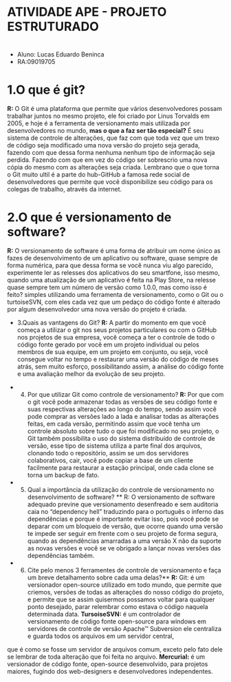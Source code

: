 # ATIVIDADE APE - PROJETO ESTRUTURADO <h1>
* Aluno: Lucas Eduardo Beninca
* RA:09019705

# 1.O que é git?
**R:** O Git é uma plataforma que permite que vários desenvolvedores possam trabalhar juntos no mesmo projeto, ele foi criado por Linus Torvalds em 2005, e
 	hoje é a ferramenta de versionamento mais utilizada por desenvolvedores no mundo, **mas o que a faz ser tão especial?** É seu sistema de controle de alterações, 
	que faz com que toda vez que um trexo de código seja modificado uma nova versão do projeto seja gerada, fazendo com que dessa forma nenhuma nenhum tipo de informação 
	seja perdida. Fazendo com que em vez do código ser sobrescrio uma nova cópia do mesmo com as alterações seja criada. Lembrano que o que torna o Git muito ultil é a 				parte do hub-GitHub a famosa rede social de desenvolvedores
 	que permite que você disponibilize seu código para os colegas de trabalho, através da internet.

# 2.O que é versionamento de software?
**R:** O versionamento de software é uma forma de atribuir um nome único as fazes de desenvolvimento de um aplicativo ou software, quase sempre de forma numérica, 
	para que dessa forma se você nunca viu algo parecido, experimente ler as relesses dos aplicativos do seu smartfone, isso mesmo, 
	quando uma atualização de um aplicativo é feita na Play Store, na relesse quase sempre tem um número de versão como 1.0.0,
	mas como isso é feito? simples utilizando uma ferramenta de versionamento, como o Git ou o turtoiseSVN, 
	com eles cada vez que um pedaço do código fonte é alterado por algum desenvolvedor uma nova versão do projeto é criada.

* 3.Quais as vantagens do Git?
          		 **R:** A partir do momento em que você começa a utilizar o git  nos seus projetos particulares ou com o GitHub nos projetos de sua empresa,
				você começa a ter o controle de todo o código fonte gerado por você em um projeto individual ou pelos membros de sua equipe, em um projeto em conjunto, ou seja,
				você consegue voltar no tempo e restaurar uma versão do código de meses atrás, sem muito esforço, possibilitando assim,
				a análise do código fonte e uma avaliação melhor da evolução de seu projeto.
				
* 4. Por que utilizar Git como controle de versionamento?
       	 **R:** Por que com o git você pode armazenar todas as versões de seu código fonte e suas respectivas alterações ao longo do tempo, 
		sendo assim você pode comprar as versões lado a lada e analisar todas as alterações feitas, em cada versão, permitindo assim que você tenha um controle absoluto 
	sobre tudo o que foi modificado no seu projeto, o Git também possibilita o uso do sistema distribuído de controle de versão, esse tipo de sistema utiliza a parte final dos arquivos, 
	   	clonando todo o repositório, assim se um dos servidores colaborativos, cair, você pode copiar a base de um cliente 
	 	facilmente para restaurar a estação principal, onde cada clone se torna um backup de fato.
	
* 5. Qual a importância da utilização do controle de versionamento no desenvolvimento de software? **
	 R: O versionamento de software adequado previne que versionamento desenfreado e sem auditoria caia no “dependency hell” traduzindo para o português o inferno das dependências
	e porque é importante evitar isso, pois você pode se deparar com um bloqueio de versão, que ocorre quando uma versão te impede ser seguir em frente com o seu projeto de forma segura,
	quando as dependências amarradas a uma versão X não da suporte as novas versões e você se ve obrigado a lançar novas versões das dependências também.

* 6. Cite pelo menos 3 ferramentes de controle de versionamento e faça um breve detalhamento sobre cada uma delas?**
	 **R:** Git: é um versionador open-source utilizado em todo mundo, que permite que criemos, versões de todas as alterações do nosso código do projeto, e permite que se assim quisermos
	possamos voltar para qualquer ponto desejado, parar relembrar como estava o código naquela determinada data.
        **TursoiseSVN:** é um controlador de versionamento de código fonte open-source para windows em servidores de controle de versão Apache™ Subversion ele centraliza e guarda todos os arquivos em um servidor central,

que é como se fosse um servidor de arquivos comum, exceto pelo fato dele se lembrar de toda alteração que foi feita no arquivo.
                      	 **Mercurial:** é um versionador de código fonte, open-source desenvolvido, para projetos maiores, fugindo dos web-designers e desenvolvedores independentes.



